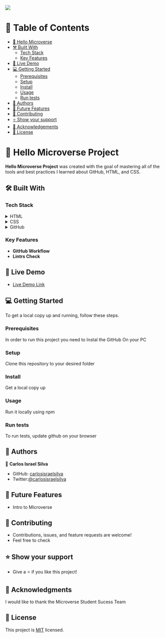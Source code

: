 ![](https://img.shields.io/badge/Microverse-blueviolet)
<a name="readme-top"></a>

# 📗 Table of Contents

- [📖 Hello Microverse](#about-project)
- [⚒ Built With](#built-with)
    - [Tech Stack](#tech-stack)
    - [Key Features](#key-features)
- [🚀 Live Demo](#live-demo)
- [💻 Getting Started](#getting-started)
    - [Prerequisites](#prerequisites)
    - [Setup](#setup)
    - [Install](#install)
    - [Usage ](#usage-)
    - [Run tests](#run-tests)
- [👥 Authors](#authors)
- [🔭 Future Features](#future-features)
- [🤝 Contributing](#contributing)
- [⭐️ Show your support](#support)
- [🙏 Acknowledgements](#acknowledgements)
- [📝 License](#license)


# 📖 Hello Microverse Project <a name="about-project"></a>

**Hello Microverse Project** was created with the goal of mastering all of the tools and best practices I learned about GitHub, HTML, and CSS.

## 🛠 Built With <a name="built-with"></a>

### Tech Stack <a name="tech-stack"></a>

<details>
  <summary>HTML</summary>
  <ul>
    <li><a href="https://html.org/">HTML</a></li>
  </ul>
</details>

<details>
  <summary>CSS</summary>
  <ul>
    <li><a href="https://css.com/">CSS</a></li>
  </ul>
</details>

<details>
<summary>GitHub</summary>
  <ul>
    <li><a href="https://github.io/">GitHub</a></li>
  </ul>
</details>


### Key Features <a name="key-features"></a>

- **GitHub Workflow**
- **Lintrs Check**


## 🚀 Live Demo <a name="live-demo"></a>

- [Live Demo Link](https://github.com/carlosisraelsilva/Hello-Microverse-Project)


## 💻 Getting Started <a name="getting-started"></a>

To get a local copy up and running, follow these steps.

### Prerequisites

In order to run this project you need to Instal the GitHub On your PC 


### Setup

Clone this repository to your desired folder


### Install

Get a local copy up 

### Usage

Run it locally using npm


### Run tests

To run tests, update github on your browser 



## 👥 Authors <a name="authors"></a>

👤 **Carlos Israel Silva**

- GitHub: [carlosisraelsilva](https://github.com/carlosisraelsilva)
- Twitter:[@carlosisraelsilva](https://twitter.com/carlosisraels)


## 🔭 Future Features <a name="future-features"></a>

- Intro to Microverse


## 🤝 Contributing <a name="contributing"></a>

- Contributions, issues, and feature requests are welcome!
- Feel free to check


## ⭐️ Show your support <a name="support"></a>

- Give a ⭐️ if you like this project!



## 🙏 Acknowledgments <a name="acknowledgements"></a>

I would like to thank the Microverse Student Sucess Team


## 📝 License <a name="license"></a>

This project is [MIT](./LICENSE) licensed.
